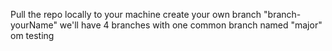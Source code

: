 Pull the repo locally to your machine
create your own branch "branch-yourName"
we'll have 4 branches with one common branch named "major"
om testing
